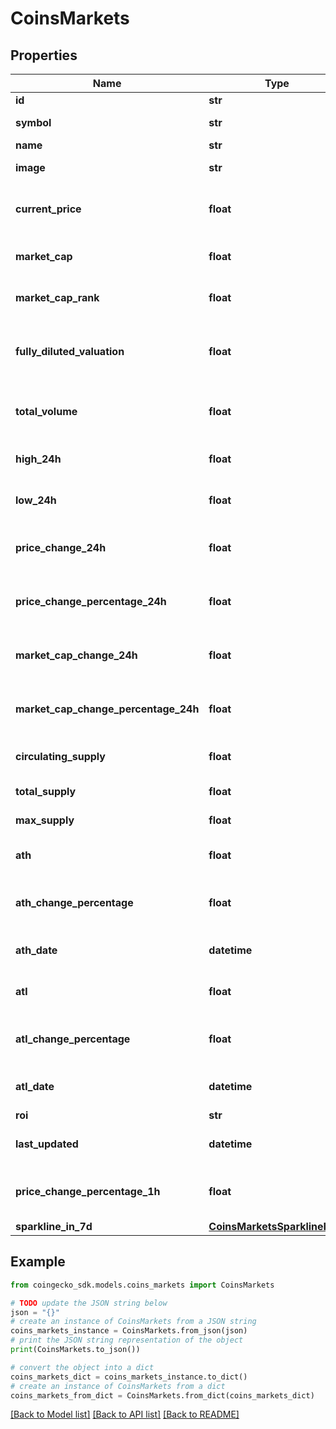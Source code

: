 # CoinsMarkets


## Properties

Name | Type | Description | Notes
------------ | ------------- | ------------- | -------------
**id** | **str** | coin ID | [optional] 
**symbol** | **str** | coin symbol | [optional] 
**name** | **str** | coin name | [optional] 
**image** | **str** | coin image url | [optional] 
**current_price** | **float** | coin current price in currency | [optional] 
**market_cap** | **float** | coin market cap in currency | [optional] 
**market_cap_rank** | **float** | coin rank by market cap | [optional] 
**fully_diluted_valuation** | **float** | coin fully diluted valuation (fdv) in currency | [optional] 
**total_volume** | **float** | coin total trading volume in currency | [optional] 
**high_24h** | **float** | coin 24hr price high in currency | [optional] 
**low_24h** | **float** | coin 24hr price low in currency | [optional] 
**price_change_24h** | **float** | coin 24hr price change in currency | [optional] 
**price_change_percentage_24h** | **float** | coin 24hr price change in percentage | [optional] 
**market_cap_change_24h** | **float** | coin 24hr market cap change in currency | [optional] 
**market_cap_change_percentage_24h** | **float** | coin 24hr market cap change in percentage | [optional] 
**circulating_supply** | **float** | coin circulating supply | [optional] 
**total_supply** | **float** | coin total supply | [optional] 
**max_supply** | **float** | coin max supply | [optional] 
**ath** | **float** | coin all time high (ath) in currency | [optional] 
**ath_change_percentage** | **float** | coin all time high (ath) change in percentage | [optional] 
**ath_date** | **datetime** | coin all time high (ath) date | [optional] 
**atl** | **float** | coin all time low (atl) in currency | [optional] 
**atl_change_percentage** | **float** | coin all time low (atl) change in percentage | [optional] 
**atl_date** | **datetime** | coin all time low (atl) date | [optional] 
**roi** | **str** |  | [optional] 
**last_updated** | **datetime** | coin last updated timestamp | [optional] 
**price_change_percentage_1h** | **float** | coin 1h price change in percentage | [optional] 
**sparkline_in_7d** | [**CoinsMarketsSparklineIn7d**](CoinsMarketsSparklineIn7d.md) |  | [optional] 

## Example

```python
from coingecko_sdk.models.coins_markets import CoinsMarkets

# TODO update the JSON string below
json = "{}"
# create an instance of CoinsMarkets from a JSON string
coins_markets_instance = CoinsMarkets.from_json(json)
# print the JSON string representation of the object
print(CoinsMarkets.to_json())

# convert the object into a dict
coins_markets_dict = coins_markets_instance.to_dict()
# create an instance of CoinsMarkets from a dict
coins_markets_from_dict = CoinsMarkets.from_dict(coins_markets_dict)
```
[[Back to Model list]](../README.md#documentation-for-models) [[Back to API list]](../README.md#documentation-for-api-endpoints) [[Back to README]](../README.md)


